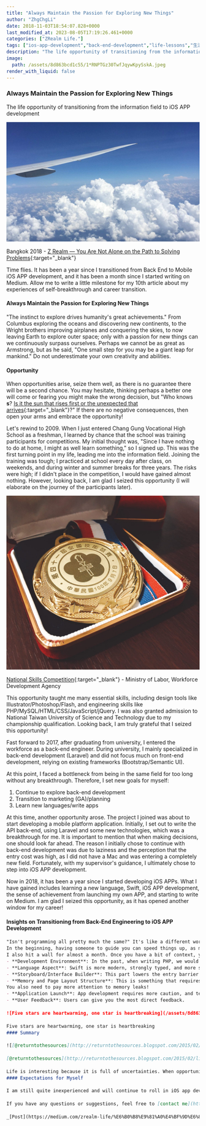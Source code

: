 ```yaml
---
title: "Always Maintain the Passion for Exploring New Things"
author: "ZhgChgLi"
date: 2018-11-03T18:54:07.828+0000
last_modified_at: 2023-08-05T17:19:26.461+0000
categories: ["ZRealm Life."]
tags: ["ios-app-development","back-end-development","life-lessons","生活","medium"]
description: "The life opportunity of transitioning from the information field to iOS APP development"
image:
  path: /assets/8d863bcd1c55/1*RNPTGz30TwfJqywKpySskA.jpeg
render_with_liquid: false
---
```


### Always Maintain the Passion for Exploring New Things

The life opportunity of transitioning from the information field to iOS APP development



![Bangkok 2018 \- [Z Realm — You Are Not Alone on the Path to Solving Problems](https://medium.com/u/8854784154b8){:target="_blank"}](/assets/8d863bcd1c55/1*RNPTGz30TwfJqywKpySskA.jpeg)

Bangkok 2018 \- [Z Realm — You Are Not Alone on the Path to Solving Problems](https://medium.com/u/8854784154b8){:target="_blank"}

Time flies. It has been a year since I transitioned from Back End to Mobile iOS APP development, and it has been a month since I started writing on Medium. Allow me to write a little milestone for my 10th article about my experiences of self-breakthrough and career transition.
#### Always Maintain the Passion for Exploring New Things

"The instinct to explore drives humanity's great achievements." From Columbus exploring the oceans and discovering new continents, to the Wright brothers improving airplanes and conquering the skies, to now leaving Earth to explore outer space; only with a passion for new things can we continuously surpass ourselves. Perhaps we cannot be as great as Armstrong, but as he said, "One small step for you may be a giant leap for mankind." Do not underestimate your own creativity and abilities.
#### Opportunity

When opportunities arise, seize them well, as there is no guarantee there will be a second chance. You may hesitate, thinking perhaps a better one will come or fearing you might make the wrong decision, but "Who knows **s**? [Is it the sun that rises first or the unexpected that arrives](https://www.youtube.com/watch?v=fzuy63eCUKc){:target="_blank"}?" If there are no negative consequences, then open your arms and embrace the opportunity!

Let's rewind to 2009. When I just entered Chang Gung Vocational High School as a freshman, I learned by chance that the school was training participants for competitions. My initial thought was, "Since I have nothing to do at home, I might as well learn something," so I signed up. This was the first turning point in my life, leading me into the information field. Joining the training was tough; I practiced at school every day after class, on weekends, and during winter and summer breaks for three years. The risks were high; if I didn't place in the competition, I would have gained almost nothing. However, looking back, I am glad I seized this opportunity (I will elaborate on the journey of the participants later).

![[National Skills Competition](https://sc.wdasec.gov.tw/home.jsp?pageno=201111010001){:target="_blank"} \- Ministry of Labor, Workforce Development Agency](/assets/8d863bcd1c55/1*VGaABssIbJwjFcPw-Xvr6Q.jpeg)

[National Skills Competition](https://sc.wdasec.gov.tw/home.jsp?pageno=201111010001){:target="_blank"} \- Ministry of Labor, Workforce Development Agency

This opportunity taught me many essential skills, including design tools like Illustrator/Photoshop/Flash, and engineering skills like PHP/MySQL/HTML/CSS/JavaScript/jQuery. I was also granted admission to National Taiwan University of Science and Technology due to my championship qualification. Looking back, I am truly grateful that I seized this opportunity!

Fast forward to 2017, after graduating from university, I entered the workforce as a back-end engineer. During university, I mainly specialized in back-end development (Laravel) and did not focus much on front-end development, relying on existing frameworks (Bootstrap/Semantic UI).

At this point, I faced a bottleneck from being in the same field for too long without any breakthrough. Therefore, I set new goals for myself:
1. Continue to explore back-end development
2. Transition to marketing (GA)/planning
3. Learn new languages/write apps

At this time, another opportunity arose. The project I joined was about to start developing a mobile platform application. Initially, I set out to write the API back-end, using Laravel and some new technologies, which was a breakthrough for me. It is important to mention that when making decisions, one should look far ahead. The reason I initially chose to continue with back-end development was due to laziness and the perception that the entry cost was high, as I did not have a Mac and was entering a completely new field. Fortunately, with my supervisor's guidance, I ultimately chose to step into iOS APP development.

Now in 2018, it has been a year since I started developing iOS APPs. What I have gained includes learning a new language, Swift, iOS APP development, the sense of achievement from launching my own APP, and starting to write on Medium. I am glad I seized this opportunity, as it has opened another window for my career!
#### Insights on Transitioning from Back-End Engineering to iOS APP Development

```markdown
"Isn't programming all pretty much the same?" It's like a different world...
In the beginning, having someone to guide you can speed things up, as many concepts differ from web development. You'll go through a period of hitting a wall, but if you hang in there, you'll see the light of success!
I also hit a wall for almost a month. Once you have a bit of context, you'll encounter a **second wall-hitting period**. At this time, you need to be resilient and learn from your mistakes, trading time for experience (if you're short on time, I recommend taking an introductory course or finding a mentor).
- **Development Environment**: In the past, when writing PHP, we would use Sublime, hit Ctrl+S, then Ctrl+Tab to switch to the browser and Ctrl+R to quickly see the results; now, you have to use Xcode and deploy to a simulator or a phone to see the results. This part is just right to help improve my impatient personality XD.
- **Language Aspect**: Swift is more modern, strongly typed, and more structured. You might not be used to it at first, but once you get the hang of it, there won't be much of a problem.
- **Storyboard/Interface Builder**: This part lowers the entry barrier for beginners. If you have to use code to create interfaces from the start, it will be much harder to learn; you can directly visualize and manipulate the UI, learn layout, and create outlets.
- **Memory and Page Layout Structure**: This is something that requires more attention, and it's part of what I mean by trading time for experience. In the past, there were no limits when making web pages; you could do whatever you wanted. For example, to create a table, you would just write `<table>` and run a PHP loop to display the data. However, in an app, you need to use the UITableView component to implement it (I remember using UIView to lay it out and happily telling my supervisor that I was done! Only to find out that the memory exploded).
You also need to pay more attention to memory leaks!
- **Application Launch**: App development requires more caution, and testing needs to be more meticulous; unlike web pages where you can just fix mistakes, iOS app versions need to go through review, and you can't downgrade even if there are bugs. So, fixing a bug can take at least a day, which greatly impacts users!
- **User Feedback**: Users can give you the most direct feedback.

![Five stars are heartwarming, one star is heartbreaking](/assets/8d863bcd1c55/1*ltK4MF_zb8DjfTQO1qdo0Q.jpeg)

Five stars are heartwarming, one star is heartbreaking
#### Summary

![[@returntothesources](http://returntothesources.blogspot.com/2015/02/life-is-like-box-of-chocolates.html){:target="_blank"}](/assets/8d863bcd1c55/1*lpV62VYlzuCUa67iIG2svQ.png)

[@returntothesources](http://returntothesources.blogspot.com/2015/02/life-is-like-box-of-chocolates.html){:target="_blank"}

Life is interesting because it is full of uncertainties. When opportunities arise, if you choose to seize them, you will gain something; if you choose to let go, the next opportunity may be even better. There is no right or wrong; just trust your instincts: "Choose what you love, love what you choose."
#### Expectations for Myself

I am still quite inexperienced and will continue to roll in iOS app development, learning, growing, and seeking breakthroughs for the future, while maintaining the habit of writing on Medium. What will the next opportunity be? I am also looking forward to it!

If you have any questions or suggestions, feel free to [contact me](https://www.zhgchg.li/contact){:target="_blank"}.

_[Post](https://medium.com/zrealm-life/%E6%B0%B8%E9%81%A0%E4%BF%9D%E6%8C%81%E6%8E%A2%E7%B4%A2%E6%96%B0%E4%BA%8B%E7%89%A9%E7%9A%84%E7%86%B1%E5%BF%B1-8d863bcd1c55){:target="_blank"} converted from Medium by [ZMediumToMarkdown](https://github.com/ZhgChgLi/ZMediumToMarkdown){:target="_blank"}._
```
